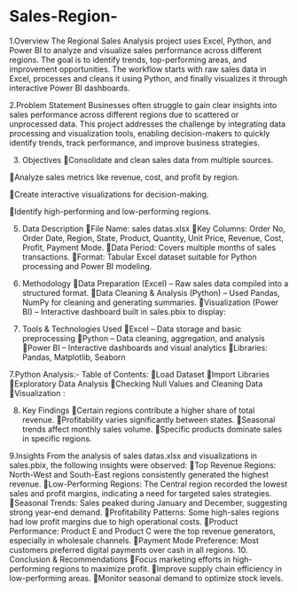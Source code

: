 # Sales-Region-

1.Overview
The Regional Sales Analysis project uses Excel, Python, and Power BI to analyze and visualize sales performance across different regions. The goal is to identify trends, top-performing areas, and improvement opportunities. The workflow starts with raw sales data in Excel, processes and cleans it using Python, and finally visualizes it through interactive Power BI dashboards.


2.Problem Statement
Businesses often struggle to gain clear insights into sales performance across different regions due to scattered or unprocessed data. This project addresses the challenge by integrating data processing and visualization tools, enabling decision-makers to quickly identify trends, track performance, and improve business strategies.

3. Objectives
Consolidate and clean sales data from multiple sources.


Analyze sales metrics like revenue, cost, and profit by region.


Create interactive visualizations for decision-making.


Identify high-performing and low-performing regions.  


5. Data Description
File Name: sales datas.xlsx
Key Columns: Order No, Order Date, Region, State, Product, Quantity, Unit Price, Revenue, Cost, Profit, Payment Mode.
Data Period: Covers multiple months of sales transactions.
Format: Tabular Excel dataset suitable for Python processing and Power BI modeling.


6. Methodology
Data Preparation (Excel) – Raw sales data compiled into a structured format.
Data Cleaning & Analysis (Python) – Used Pandas, NumPy for cleaning and generating summaries.
Visualization (Power BI) – Interactive dashboard built in sales.pbix to display:

 
 7. Tools & Technologies Used
Excel – Data storage and basic preprocessing
Python – Data cleaning, aggregation, and analysis
Power BI – Interactive dashboards and visual analytics
Libraries: Pandas, Matplotlib, Seaborn


7.Python Analysis:-
Table of Contents:
Load Dataset
Import Libraries
Exploratory Data Analysis
Checking Null Values and Cleaning Data
Visualization :


8. Key Findings
Certain regions contribute a higher share of total revenue.
Profitability varies significantly between states.
Seasonal trends affect monthly sales volume.
Specific products dominate sales in specific regions.


9.Insights
From the analysis of sales datas.xlsx and visualizations in sales.pbix, the following insights were observed:
Top Revenue Regions: North-West and South-East regions consistently generated the highest revenue.
Low-Performing Regions: The Central region recorded the lowest sales and profit margins, indicating a need for targeted sales strategies.
Seasonal Trends: Sales peaked during January and December, suggesting strong year-end demand.
Profitability Patterns: Some high-sales regions had low profit margins due to high operational costs.
Product Performance: Product E and Product C were the top revenue generators, especially in wholesale channels.
Payment Mode Preference: Most customers preferred digital payments over cash in all regions.
10. Conclusion & Recommendations
Focus marketing efforts in high-performing regions to maximize profit.
Improve supply chain efficiency in low-performing areas.
Monitor seasonal demand to optimize stock levels.

